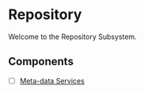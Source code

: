 # Repository

Welcome to the Repository Subsystem.

## Components

* [ ] [Meta-data Services](./meta-data-services)
